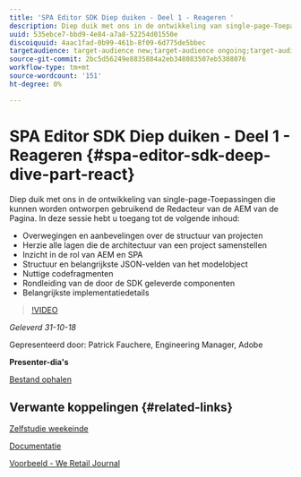 ```yaml
---
title: 'SPA Editor SDK Diep duiken - Deel 1 - Reageren '
description: Diep duik met ons in de ontwikkeling van single-page-Toepassingen die kunnen worden ontworpen gebruikend de Redacteur van de AEM van de Pagina.
uuid: 535ebce7-bbd9-4e84-a7a8-52254d01550e
discoiquuid: 4aac1fad-0b99-461b-8f09-6d775de5bbec
targetaudience: target-audience new;target-audience ongoing;target-audience upgrader
source-git-commit: 2bc5d56249e8835884a2eb348083507eb5308076
workflow-type: tm+mt
source-wordcount: '151'
ht-degree: 0%

---
```



# SPA Editor SDK Diep duiken - Deel 1 - Reageren {#spa-editor-sdk-deep-dive-part-react}

Diep duik met ons in de ontwikkeling van single-page-Toepassingen die kunnen worden ontworpen gebruikend de Redacteur van de AEM van de Pagina. In deze sessie hebt u toegang tot de volgende inhoud:

* Overwegingen en aanbevelingen over de structuur van projecten
* Herzie alle lagen die de architectuur van een project samenstellen
* Inzicht in de rol van AEM en SPA
* Structuur en belangrijkste JSON-velden van het modelobject
* Nuttige codefragmenten
* Rondleiding van de door de SDK geleverde componenten
* Belangrijkste implementatiedetails

>[!VIDEO](https://video.tv.adobe.com/v/25194/?quality=9)

*Geleverd 31-10-18*

Gepresenteerd door: Patrick Fauchere, Engineering Manager, Adobe

**Presenter-dia&#39;s**

[Bestand ophalen](assets/aem-gems-spa-editordeepdive-react-10312018.pdf)

## Verwante koppelingen {#related-links}

[Zelfstudie weekeinde](https://experienceleague.adobe.com/docs/experience-manager-learn/getting-started-wknd-tutorial-develop/overview.html)

[Documentatie](https://helpx.adobe.com/experience-manager/6-4/sites/developing/using/spa-overview.html)

[Voorbeeld - We Retail Journal](https://github.com/adobe/aem-sample-we-retail-journal)

<!--
[Get back to the Overview](https://helpx.adobe.com/experience-manager/kt/eseminars/gems/aem-index.html)
-->
